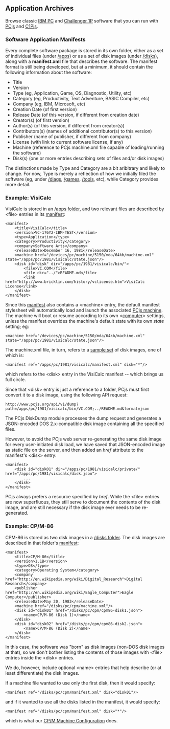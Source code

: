 Application Archives
---
Browse classic [IBM PC](pc/) and [Challenger 1P](c1p/) software that you can run with [PCjs](/docs/about/pcjs/)
and [C1Pjs](/docs/c1pjs/).

### Software Application Manifests

Every complete software package is stored in its own folder, either as a set of individual files
(under [/apps](/apps/)) or as a set of disk images (under [/disks](/disks/)), along with a **manifest.xml**
file that describes the software.  The manifest format is still being developed, but at a minimum, it
should contain the following information about the software:

- Title
- Version
- Type (eg, Application, Game, OS, Diagnostic, Utility, etc)
- Category (eg, Productivity, Text Adventure, BASIC Compiler, etc)
- Company (eg, IBM, Microsoft, etc)
- Creation Date (of first version)
- Release Date (of this version, if different from creation date)
- Creator(s) (of first version)
- Author(s) (of this version, if different from creator(s))
- Contributors(s) (names of additional contributor(s) to this version)
- Publisher (name of publisher, if different from company)
- License (with link to current software license, if any)
- Machine (reference to PCjs machine.xml file capable of loading/running the software)
- Disk(s) (one or more entries describing sets of files and/or disk images)

The distinctions made by Type and Category are a bit aribitrary and likely to change.  For now,
Type is merely a reflection of how we initially filed the software (eg, under [/diags](/disks/pc/diags/),
[/games](/disks/pc/games/), [/tools](/disks/pc/tools/), etc), while Category provides more detail.

### Example: VisiCalc

VisiCalc is stored in an [/apps folder](/apps/pc/1981/visicalc/), and two relevant files are
described by &lt;file&gt; entries in its [manifest](/apps/pc/1981/visicalc/manifest.xml):

	<manifest>
		<title>VisiCalc</title>
		<version>VC-176Y2-IBM-TEST</version>
		<type>Application</type>
		<category>Productivity</category>
		<company>Software Arts</company>
    	<releaseDate>December 16, 1981</releaseDate>
		<machine href="/devices/pc/machine/5150/mda/64kb/machine.xml" state="/apps/pc/1981/visicalc/state.json"/>
		<disk id="disk" dir="/apps/pc/1981/visicalc/bin/">
			<file>VC.COM</file>
			<file dir="../">README.md</file>
			<link href="http://www.bricklin.com/history/vclicense.htm">VisiCalc License</link>
		</disk>
	</manifest>

Since this [manifest](/apps/pc/1981/visicalc/manifest.xml) also contains a &lt;machine&gt; entry,
the default manifest stylesheet will automatically load and launch the associated
[PCjs machine](/devices/pc/machine/5150/mda/64kb/machine.xml).  The machine will boot or resume according
to its own &lt;[computer](/docs/pcjs/computer/)&gt; settings, unless the manifest overrides the machine's
default state with its own *state* setting; eg:

	<machine href="/devices/pc/machine/5150/mda/64kb/machine.xml" state="/apps/pc/1981/visicalc/state.json"/>

The machine.xml file, in turn, refers to a [sample set](/disks/pc/samples.xml) of disk images, one of which is:
 
	<manifest ref="/apps/pc/1981/visicalc/manifest.xml" disk="*"/>
 	
which refers to the &lt;disk&gt; entry in the VisiCalc manifest -- which brings us full circle.

Since that &lt;disk&gt; entry is just a reference to a folder, PCjs must first convert it to a disk image,
using the following API request:

	http://www.pcjs.org/api/v1/dump?path=/apps/pc/1981/visicalc/bin/VC.COM;../README.md&format=json

The PCjs DiskDump module processes the dump request and generates a JSON-encoded DOS 2.x-compatible disk image
containing all the specified files.

However, to avoid the PCjs web server re-generating the same disk image for every user-initiated disk load, we
have saved that JSON-encoded image as static file on the server, and then added an *href* attribute to the manifest's
&lt;disk&gt; entry:

	<manifest>
		<disk id="disk01" dir="/apps/pc/1981/visicalc/private/" href="/apps/pc/1981/visicalc/disk.json">
			...
		</disk>
	</manifest>

PCjs always prefers a resource specified by *href*.  While the &lt;file&gt; entries are now superfluous, they
still serve to document the contents of the disk image, and are still necessary if the disk image ever needs to
be re-generated.

### Example: CP/M-86

CPM-86 is stored as two disk images in a [/disks folder](/disks/pc/cpm/). The disk images are described in that
folder's [manifest](/disks/pc/cpm/manifest.xml):

	<manifest>
		<title>CP/M-86</title>
		<version>1.1B</version>
		<type>OS</type>
		<category>Operating System</category>
		<company href="http://en.wikipedia.org/wiki/Digital_Research">Digital Research</company>
		<publisher href="http://en.wikipedia.org/wiki/Eagle_Computer">Eagle Computer</publisher>
		<releaseDate>May 20, 1983</releaseDate>
		<machine href="/disks/pc/cpm/machine.xml"/>
		<disk id="disk01" href="/disks/pc/cpm/cpm86-disk1.json">
			<name>CP/M-86 (Disk 1)</name>
		</disk>
		<disk id="disk02" href="/disks/pc/cpm/cpm86-disk2.json">
			<name>CP/M-86 (Disk 2)</name>
		</disk>
	</manifest>
	
In this case, the software was "born" as disk images (non-DOS disk images at that), so we don't
bother listing the contents of those images with &lt;file&gt; entries inside the &lt;disk&gt; entries.

We do, however, include optional &lt;name&gt; entries that help describe (or at least differentiate)
the disk images.

If a machine file wanted to use only the first disk, then it would specify:

	<manifest ref="/disks/pc/cpm/manifest.xml" disk="disk01"/>
	
and if it wanted to use all the disks listed in the manifest, it would specify:

	<manifest ref="/disks/pc/cpm/manifest.xml" disk="*"/>

which is what our [CP/M Machine Configuration](/disks/pc/cpm/machine.xml) does.
